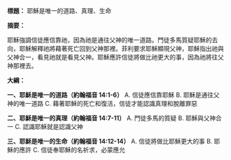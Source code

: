**標題：** 耶穌是唯一的道路、真理、生命

**摘要：**

耶穌強調信徒應信靠祂，因為祂是通往父神的唯一道路。門徒多馬質疑耶穌的去向，耶穌解釋祂將藉著死亡回到父神那裡。菲利要求耶穌顯現父神，耶穌指出祂與父神合一，看見祂就是看見父神。耶穌應許信徒將做比祂更大的事，因為祂將往父神那裡去。

**大綱：**

**一、耶穌是唯一的道路（約翰福音 14:1-6）**
    A. 信徒應信靠耶穌
    B. 耶穌是通往父神的唯一道路
    C. 藉著耶穌的死亡和復活，信徒才能認識真理和脫離罪惡

**二、耶穌是唯一的真理（約翰福音 14:7-11）**
    A. 門徒多馬的質疑
    B. 耶穌與父神合一
    C. 認識耶穌就是認識父神

**三、耶穌是唯一的生命（約翰福音 14:12-14）**
    A. 信徒將做比耶穌更大的事
    B. 耶穌的應許
    C. 信徒奉耶穌的名祈求，必蒙應允